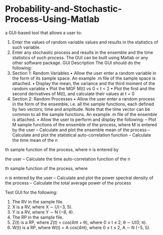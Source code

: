 # Probability-and-Stochastic-Process-Using-Matlab


a GUI-based tool that allows a user to:
1) Enter the values of random variable values and results in the statistics of such variable.
2) Enter any stochastic process and results in the ensemble and the time statistics of such process.
The GUI can be built using Matlab or any other software package.
GUI Description
The GUI should do the following:
1) Section 1: Random Variables
• Allow the user enter a random variable in the form of its sample space.
An example .m file of the sample space is attached.
• Display the mean, the variance and the third moment of the random variable
• Plot the MGF M(t) vs 0 < t < 2
• Plot the first and the second derivatives of M(t), and calculate their values at t = 0
2) Section 2: Random Processes
• Allow the user enter a random process in the form of the ensemble, i.e. all the sample functions,
each defined by two vectors; time and amplitude. Note that the time vector can be common to
all the sample functions.
An example .m file of the ensemble is attached.
• Allow the user to perform and display the following:
– Plot M sample functions of the ensemble of the process, where M is entered by the user
– Calculate and plot the ensemble mean of the process
– Calculate and plot the statistical auto-correlation function
– Calculate the time mean of the n

th sample function of the process, where n is entered by

the user
– Calculate the time auto-correlation function of the n

th sample function of the process, where

n is entered by the user
– Calculate and plot the power spectral density of the process
– Calculate the total average power of the process


Test  GUI for the following:
1) The RV in the sample file.
2) X is a RV, where X ∼ U(−3, 5).
3) Y is a RV, where Y ∼ N (−8, 4).
4) The RP in the sample file.
5) Z(t) is a RP, where Z(t) = cos(4πt + θ), where 0 ≤ t ≤ 2, θ ∼ U(0, π).
6) W(t) is a RP, where W(t) = A cos(4πt), where 0 ≤ t ≤ 2, A ∼ N (−5, 5).

